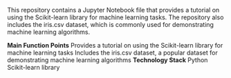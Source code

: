 This repository contains a Jupyter Notebook file that provides a tutorial on using the Scikit-learn library for machine learning tasks. The repository also includes the iris.csv dataset, which is commonly used for demonstrating machine learning algorithms.

**Main Function Points**
Provides a tutorial on using the Scikit-learn library for machine learning tasks
Includes the iris.csv dataset, a popular dataset for demonstrating machine learning algorithms
**Technology Stack**
Python
Scikit-learn library
